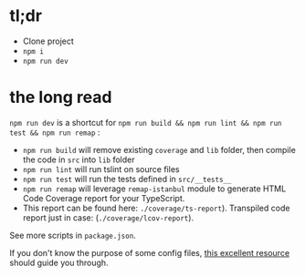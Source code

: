 # tl;dr

- Clone project
- `npm i`
- `npm run dev`

# the long read

`npm run dev` is a shortcut for `npm run build && npm run lint && npm run test && npm run remap` :

- `npm run build` will remove existing `coverage` and `lib` folder, then compile the code in `src` into `lib` folder
- `npm run lint` will run tslint on source files
- `npm run test` will run the tests defined in `src/__tests__`
- `npm run remap` will leverage `remap-istanbul` module to generate HTML Code Coverage report for your TypeScript.
- This report can be found here: `./coverage/ts-report`). Transpiled code report just in case: (`./coverage/lcov-report`).

See more scripts in `package.json`.

If you don't know the purpose of some config files, [this excellent resource](https://itnext.io/step-by-step-building-and-publishing-an-npm-typescript-package-44fe7164964c) should guide you through.
